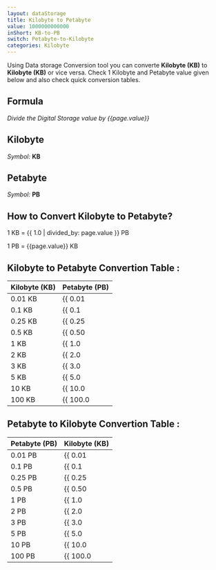 ```yaml
---
layout: dataStorage
title: Kilobyte to Petabyte
value: 1000000000000
inShort: KB-to-PB
switch: Petabyte-to-Kilobyte
categories: Kilobyte
---
```


Using Data storage Conversion tool you can converte **Kilobyte (KB)** to **Kilobyte (KB)** or vice versa. Check 1 Kilobyte and Petabyte value given below and also check quick conversion tables.

## Formula
*Divide the Digital Storage value by {{page.value}}*

## Kilobyte
*Symbol:* **KB**

## Petabyte
*Symbol:* **PB**

## How to Convert Kilobyte to Petabyte?

1 KB = {{ 1.0 | divided_by: page.value }} PB

1 PB = {{page.value}} KB


## Kilobyte to Petabyte Convertion Table :

| Kilobyte (KB) | Petabyte (PB) |
| ---- | ---- |
| 0.01 KB | {{ 0.01 | divided_by: page.value }} PB |
| 0.1 KB | {{ 0.1 | divided_by: page.value }} PB |
| 0.25 KB | {{ 0.25 | divided_by: page.value }} PB |
| 0.5 KB | {{ 0.50 | divided_by: page.value }} PB |
| 1 KB | {{ 1.0 | divided_by: page.value }} PB |
| 2 KB | {{ 2.0 | divided_by: page.value }} PB |
| 3 KB | {{ 3.0 | divided_by: page.value }} PB |
| 5 KB | {{ 5.0 | divided_by: page.value }} PB |
| 10 KB | {{ 10.0 | divided_by: page.value }} PB |
| 100 KB | {{ 100.0 | divided_by: page.value }} PB |

## Petabyte to Kilobyte Convertion Table :

| Petabyte (PB) | Kilobyte (KB) |
| ---- | ---- |
| 0.01 PB | {{ 0.01 | times: page.value }} KB |
| 0.1 PB | {{ 0.1 | times: page.value }} KB |
| 0.25 PB | {{ 0.25 | times: page.value }} KB |
| 0.5 PB | {{ 0.50 | times: page.value }} KB |
| 1 PB | {{ 1.0 | times: page.value }} KB |
| 2 PB | {{ 2.0 | times: page.value }} KB |
| 3 PB | {{ 3.0 | times: page.value }} KB |
| 5 PB | {{ 5.0 | times: page.value }} KB |
| 10 PB | {{ 10.0 | times: page.value }} KB |
| 100 PB | {{ 100.0 | times: page.value }} KB |


<script>
document.getElementById('selectInput')[4].selected = true
document.getElementById('selectOutput')[20].selected = true
</script>
